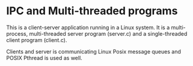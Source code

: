 # IPC and Multi-threaded programs

This is a client-server application running in a Linux system. It is a multi-process, multi-threaded server program (server.c) and a single-threaded client program (client.c). 

Clients and server is communicating Linux Posix message queues and POSIX Pthread is used as well.
